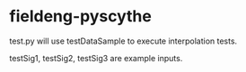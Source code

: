 # fieldeng-pyscythe

test.py will use testDataSample to execute interpolation tests.

testSig1, testSig2, testSig3 are example inputs.




